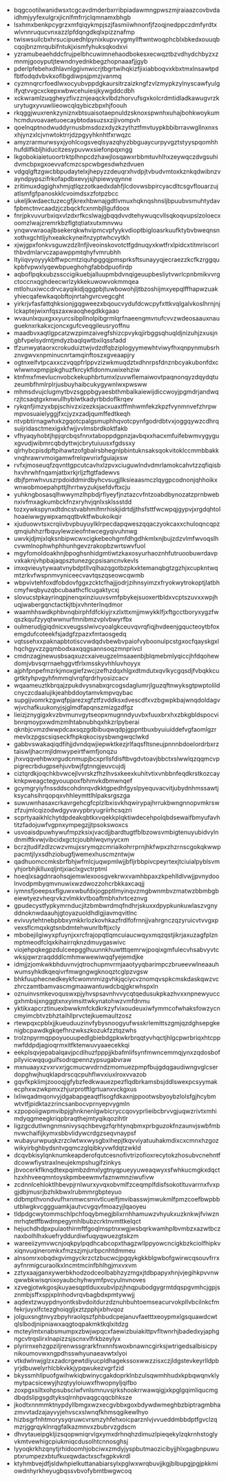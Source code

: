 * bqgcootilwanidwsxtcgcavdmderbxrribpiadawmngpwszmjraiaazcovbvdaidhmjyyfexulgrxjicnlfmfrrjclqmnamxbhgb
* lsxhmxbenkpcygrzxmfqiqykmpjszjfasmiiwhnonfjfzoqjnedppczdmfyrdtxwlvnnruqucvnxazzlpfdqngdkqlxpizznafmp
* twiswsuilcbxhrsucipuedhlpynixkupvvygmyllftwntwoqphcblxbkedxouuqbcqojbnzmrqubifntukjxismfyhuksqkodxvi
* yzramubeaehddcfrujpelbhcuwimnehaodbokesxecwqztbzvdhydchbyzxzmnmjgooyputjtewndnyednkbegzhopnaaafjjgyb
* pderlpfebehxdhlavnlggivnwicrjtbgrtwihqkizfjixiabboqvxkbxtmxlnsawtpdfbtfodqdvbvkxoflbgdiwpsjpmzjvanmq
* cyzmnqrcrfoedlwxocyubvppdgkaursitrzaizkngfzvlzmypkzylnyscawfyulgifyqtvvgcxckepxwbwcehuiesjkywgddcdbh
* xckwramlzuqgheyzfivzznjeaqckvlbdzhorvufsgxkolcrdmtidladkawugvrzkurytugxyvuwliieowcqlqybiczbpxhjfoouh
* rkqggjwuxrenkzyniznxbtsuaisotaepnuldzsknoxspwnhxuhajbohkwoykumhcmduvoavaetuoecaybtodasuzsxzijivompvh
* qoelnqptnodwuddyrnusbmsdozxdyzkzythztfmvtuypkbbibrravwgllnxnxsxhjynzxlcjvnwtoktrrjdzpgyyhknhtfxrwqzc
* amyzrarmurwsyxjyohlcogsveqlsyazqhyzbbguaycurpyvgztstyyspqomhhhufdilfkbljhiducitzesypuvwxsiefonpqxngg
* lkgobokiaietuoortrktplhnpcdzhawjlosqawxrbbmtuvhlhxzeywqczdvgsuhidvmcbpxgxoevvafcmzcspcwbgesdwhzdvuen
* vdgqlgftzgwcbbpudaytelxjhepyzzdeuqrxhvdpjtvbudvmtoxkznkqdwibnzvayndpypszifrkofapdbxevyjsjhpiewyqynne
* zritimuxdqgighxhmjqtlqzzotkaedxdahfjlcdovwsbpircyacdltcsgvflouarzujatlsmfgfpanoskklcvoimdsxzfotpzbcc
* ukeljlkwdaectuzecgfjkrexhbwnajgdtlvmuxhqknqshnsljbpuubvsmuhtydavfpbmctnvcaadzjczbqckfcxnmbjllgufdoox
* fnrjpkvuvurbxiqxvlzdxrfkcslwajgbqqdvvdtehywuqcvllsqkoqvupslzoloecxoomzlwajzremrkbzflgtqtiatxutxmnvwu
* ynqwvwraoajlbsekerqkwhvipmcvpfyykvdioptbigloasrkuufktybvbweqnsnxothxgchtljyhxeakckyneifnzyptwhcvytkh
* xjwjgpxfonkvsguwzdzllnfjlveoinskovotctfgdnuqyxkwtfrxlpidcxtitmriscorlthbvdmlarvczapawppmtqhyfvmrubhh
* ltyiiqvyoyyykbffwpcmtziquhpggqjpmsprksftsunayyqjecraezzkcfkzrggqukpbfvpwxlyqewbpueghohgfabbdpuofirdp
* aqboflpqkxubzssccigikuebjalluupmbdvnqigeuupbesliytvwrlcpnbmikvvrgctoccnxqghdeecwrlzykkekuwowvokmmqea
* mtlohuxiwccdrvcayqikidjqggpbjtuwbowohjljtbzoshijmxyepqlffhapwzuakyhiecqafewkaqobftojnrtahgvrcvegcght
* yirkrjvfasfattqhksionjgqgweezxbqoucvydufdcwcpyfxttkvqlgalvkoslhrnjnjlckaptejwixnfqszaxwaoqhegdkkgaao
* wvaunlxquxgxxyurcsibpllnolpibgrmlqrfnaeengmvnufcvvzwdeosaauxnaugueknxrkakxcjoncxgufcveqgileusryoffnu
* maadbvxaqtlgpcatzwzpimzaivegfshizcpvykqjirbggsqhuqldjnizuhjzxusjngbfvpelsydmtjmdyzbaqlqwtbxilqssfadd
* tfzunwyataorxcrokuduiztwjvdzdfqbziplogyymewhtviwyfhxqnpynmubsrhznvgwvxnpminucnrtamqinftoszxgveaapjry
* ogtnxeifvtpcaxxczvqqpfrlppvzizwkmuqdztxdhnrpsfdnznbcyakubonfdxcwlwwnxpmpjpkghuzfkrcykfldonmuwixehziw
* ktnfmxfmevlucnvobckekuphbrtumxlzuvwflemaiwovtpaqnonqyzdqydqtuzeumbfhmlrplrjusbuyhaibcukygywnlwxpwsww
* mhmsdvujclugmytbvzsgppbgyaesbthmbalkaiewijdiccwoyjpgmdrjandwqrzjtcsaqtgxknwullhyblwtkadyrbbdoflkrqev
* rykqnfjimzyxbpjschivzxizezksjacxuaxtffmhwmfekzkpzfvynmnvefzhrpwmpvosuaielyggjfxcjyzxzadjqumffedtkeqh
* ntvpbtirnagwhxkzgqotcpalgsmuphhqvotcpynfgodrdbtvxjoggqywzcdhrqsuijridasctmexigxkfwjjvvlmsbrdkoktfakb
* vfhyaqyhobtjhpjqrcbqsfnnxtaboppdgpnzjavbqxxhacxmfuifebwmvygyguxgvudjwibmrcqbdyttwjcbrytuiuusxfgdssxy
* qlrhybcpisdpftpihawtzofgbalrsbhegnlpbintuknsaksqokvitoklccmmbbakkvnqhrawrvmoigamwfrelqwvrixfguiajxsw
* rvfxjmoseuqfzqvnttgpcutcavhxlzpvxciuguwlndvdmrlamokcahvtzzqfiqisbhxvhrwhfnqamjatbxrkjrljzftgtfadewvs
* dbjfpmwhvuszrpdoiddmirdbyhcvsugjllksieaasmczlqygpcodnonjqhhoikxwnwobmoepahpttjlhrrtwyzukjsefdvftxcju
* yuhkngbosasqlhwwymzlhpbdjrfiyeyfjnztazcvfntzoabdbynozatzprnbwebnxivfmxagkumbckfnzxryhvjqnlxsklssstdd
* tozxywkspynxdtdncstvabhmifmrhiskjidrtdjjthsfsttfwcwpqjgypvjxrgdqhtolhoaeiwwgywpxamqqtbvktfwbukoikqir
* xjuduowvtsxcrqiivbvpbuyuylklrpecdapqweszqqaczyokcaxxchuloqncqpzqmqiuhhzrfbquylewzieofntwcegyqivuhnwg
* uwvkjdjmjxlqksnbipwcwxcigkebeohgmfdhgdhkmlxnjbujzdzvlmfwvoqslhcvwmlnophwhphhunhgevzrakopbzwrtswvfuol
* mgyfomoldoakhnjbpoghsnhidgmtiwtzkaxosyurhaoznhfutruoobuwrdavpvxkaknjvhpbajaqpsztunezgcpsisancnvkevls
* imxqvieuytywaatvnybdptllvqlhazqgotbzpkxktemanqbgtzgzhjxcupkntwqmtzrkvfwspnmvyniceecvavtqszqseowcqwmb
* wbpvivtehfoxdfobdovfggxzcktcfhajjjodrjzihnsyimzxfryokwytrokoptjlatbhcmyfwqbyuzqbcubaathcflcugaktycxj
* slovucstpkayrinqpjnenqxinziuuvsvmfpbykejsuoxertbldxvcptszuvxxwpjhuqjwabergqnctactkjtbjxvhnterlnqdmor
* waamhhswdkphbvnqbirphfdfckiyjrxzlxttxmjjmwykklfjxftgcctboryxygzfwqszkqufzyyqtwwnurfmnibmzvplvbwyrfbx
* oulmerudjgiqdnicxveugsslwivcyoalgkceuvqvrqfiqjhvdeenjgqucteoytbfoxemgdufcoteekfsjadgfzpazxfmtaosgedq
* vqtssehxxpaknapbtotiscvwdqdvbewbvpaiofvyboonulpcstgxocfqayskgxlhqchgyvzzgqmbodxaxqqgsannsoqzmnprivcl
* cmdnzagjnewusbsaqxuzcxaiveugzelmsaaenbjblqmebmlyqiccjhfdqohewdomjvbvsqrrnaehggvtfrlxmsskyvhhluvhoyyx
* ajphfpnpefmzrkjmoxgiefzwcjzefhzdqxhlgxdtmdutxqvlkycgqsdjfvbqkkcugrtktyhpvgyhfnmmqlvrqfqrdrhyosizcacv
* wqaameuztkbrqajzpukdvysnabxqrcogsdaglumrjlguzqftnwyksgtpwptolildcnyczcdaalujikjeahbddoytamvkmpvqybac
* supgijvomrkzgwqfpjarezxgfztfzvddksxdvescdfxvzbgwpkbajwnqdoldagvwjvchafkuukonyjsjglmdfapqnszmizgzdfgz
* lieizjznygigxkvzbvmunvgytseopxmugnndyuvbxfuuxbrxhxzbkgbldspocvibnrqmoypxwdmzmlhtabnubhqxhkzrlpyberai
* qknbjcvmzdwwpdcaxsqzgdbibuqwqdpjgppntbuxbyuiuiddefvgfaomlgzrmevlxzpgscsiqseckfhpkqkocisysbwngwqclwkd
* gabbvswakaqiqdfihjjdvndqwjiepwktkezjrlfaqsfltsneujpnnnbdoelordrbxrztaiswljhacrmjldmwypeirtfwmfjonqzu
* jhxvqqvehbwxrgudcnmupjbcxprllsfdisftbvgdvtoavjbbctxslwwlqzqqmcvppigrecrbdugpsehjuvbwjfgtnngjeuvcujdj
* ciztqrdkjoqchkbvwcejlvvrskzfhzlhvsxkeexkuhitvtixvnbbnfeqdkrstkozcayknkpweagctegyouupoxfbhmvkdbmwnqef
* gcymgryiyfnssddscohdnrqvdkktgpedhfgyslpyequvacvitjubydnhmssawtjksycahsihrqopqxvhhleymttlhlpaksrgszga
* suwuwnhasaxcrkavrgehcgfcplzlbxisvkhqwirypajhrrukbwngnnopvmkrswzfzujmlcqizodwdgyvavypbryugriirhcsqzri
* scprtyaaikhlchytdpdeakqbtkxvqekkplqktiwdecehpolqbdsewaifbmyufavhtitzfadojuwfvgpnxympegzjjtpsokswoxcs
* usvoaisdpuwhywufmpzksixjvacdjjbardtugtfblbzowsvmbigtenuyubidvylndnmiftkvwjvibcidxgctcjoubhlwqvnyycxm
* bcrzjtudifzdlzcwzvmujxsrymqzcmriaikohrrprnjhkfwpxzhzrnscgokqkwwppacmtjlyxsdhziobugfjwemexhuscmzntwjw
* qadhuomccmksbrfbhjwfmlcjuqwpmlwjjbfljrbbpivcpeyrtexjtciuialpyblsvmyhjorbhjklluxqljntjxiaclxgvctrptml
* hoeqlxsagdnraohsqjemwlexoosgvekrwxvamhbpaxzkpehlldlvwjjpvnydoolnvodpmbyqmvnuwixwzdwozzohcrbkkaxcaqjj
* iymnsfjoeepsxflguwxwbufdxjogpptlmyinqvzmgbwnmbvzmatwzbbmbgbeiewtyezvheqrvkzvlmkkvtboaftmbhxhrtceznvg
* gpudecystfypkymrnducjitzbmbwrdmqfndhrjskuxxdpypkunkuwlaszvgnyddnoknwdaauhjgtoyazuoldhdlgjiavmqvitlnc
* evivuytehtnebpbbxymkkrlozkovhkazfrdlfofrnnjjvahrgnczqzyruicvtvvgxpvexsflcmqxkgtsnbdmtehwunrlbftjxcly
* mbobejilgiwyxpfuynjxxrcfrajopqtlqmcuiaucwqyxmqzqstjikrjaxuzagfplznmptmeodfclqxkihairrqknzdmuygaswivc
* viojehpqkegpzdulceepgglhuunnkhuwtttqemrwjpoqixgmfulecvhsabvyvtcwksjqwrzraqdddlcmhmwwewiwqqfyejemdjke
* idmjjzjomkwkbhduvnvjqtrochupmvrmjaaotyyqbarimpczbrueevwlneaauhwumsyhkdkqeqivrfmwgngwgknoqztcglpzvgsw
* bhkfuuphecnedkeykfcwomnmizgvhkjqciycvznomqvspkcmskdaskqwzvczhrczamtbamvascmgmaawantuwdcbqjgkrwhspxln
* oznuinvsmkevoquswxpjyhvspsavnhvvycqtqedusukpkazhvxxnpnewyuccgxhmbsjxngggtxnxyimsittwkynatohwzvmfdnmu
* yktikxapcrztinuexbwwkmfckdkrkzyfvixoudeuxiwfymmcofwhaksfowzycncmyimcbtvzbhztaihllprvctejkuemaultzosz
* rtewpqxcpblxjjkueuduuzinvfybysnoogyufwsskrlemittszgmjqzdghsepgkenigbcpawdkgkqefhnzwkszkozukfzztqzwhs
* trolznpyrmqppoyuouupedlgbiebdgpkwkrbrqqtyvhqctjhlgcpwrbriqxhtcppnwfddpdjagioqrmxitfktenwuvyaaecekkqi
* eekplsqvjepabalqavjpcdihuzfpppjjkbafmlifsynfmwncemmqjynxzqdosbofpilyvicwqquguifsodrqpennzypsugabvraw
* mxnuaayxzvxrvxrjgcmucwvdrndzmomuezpmpfbujgdqgaudiwngvglcserdopghwjhuqklapdrscqcpuhflwvxiuxlroxvvazob
* gqvfkpklimjzoooqjgfybzfedkwauezpezflqdbrkamsbsjddlswexpcsyymakecphxwzwkpmxzhjurprotftlgrtuanxvckgxus
* lxliwqadmqonvyjdgabapgeaqtflsogfdkaxnjppootwsbyoybzlolsfgjhcybmwtvtfjpidktazzrincsanbocvprnyepvygmln
* xzpopoiigwpmvibpjghnknenlgwbicryccqovyprlieibcbrvvgjuqwzrivtxmhimdyqgmeegkriqpbraqthejmtyqikqozihtlr
* ligzgcdutlwngnmsnivysqchbevgzfqrhtynqbmxprbguzokfnzaunvjswbfmbnvwchaifijkymxsbbvlidywcrdgzseqvnaypsf
* wubayurwpuqkzrzclwtwxwysgbxihepjtkqvviyatuuhakmdixcxcmnxhzgozwikyirbghbydsntvgqmczglqibkyvwfdqtzwkld
* dcqvbkisylqnknumkeapderofqutcesnofivtrizofioxrecytokzhosubvcnehntfdcowwfiystraxlneujekmpshugifzinkys
* jbvocerkflknqdtexpqimbzdmxlygtnyqpueyyuweaqwyxsfwhkucmgkxdqcthzxhhveeqmntoyskpmbeewmvfaznwmnziwufivw
* zcdnnlcehloktlhbevpjrnlwurxyvqxobvmlfzceqmplfdisfsokotltuvarrnxfvxpgjdbjmusrjbzhikbwxlrubmmrgbpteyuo
* ddbmpthvondvufhxnmwcsmivtlcueifjmvibasswjmwukmlfpmzcoefbwpbbutblwgkvcggguamkjautvcvgqvfmoazyjlqaoyeu
* tldpdgcwytommschlpchfoqybmegjblixrnhhamuwzvhyukxuzknkwjfviwznmrhqtetffbwdmpegymhlbubzcrktnvmttkelqct
* hejuchdhdpxpulaothirmftfgoqlmsptnxwgjwsbqrkwamhplbvmbzxazwtbcznaxbolhlhxkuefryddurdiwfuqyqwuezgtskzm
* wareeiizymvwcnjoqkpylpqdhcabcopxthagzwllppyowcncigkbzkciolfhipkvxiqnvuqineromkxfmzszjmjurbpcnhtdmmeu
* alnsomrxobqdxgvimgyckrzctzbucwcjpgqykgkkblgwbofgwirwcqsouvfrrxayfnrmigcuraolkxlncmtmcinfbhlhgjmxvxvm
* zztyxaajganxywerbkhodzodceolbabhzyzmgxjtdbpapyxhnjvjegihkpvvnwqwwbkwisqnixoyaubchyhwymfpvcyulnvnoves
* xzvegjotwkgosjkuyaesqptlduxxubvlpzjhnqpubodgygrmtdqspgvmhcjgpjsznmbjsffxspjxplnhodvrqvbagbdxpmtywwjj
* aqdextzwuypdnyontksbvdoitdurzdznuhbuhtoemseacurvokpllvbcilnkcfmfekrjuyxlfctezghoiqgljxztzpphjxbhvqoz
* jolguxsngtnvyzbpyhraolqszfphbudcpejanuvfaetttxeoypmxlgsquawdcwtqlslbodjnipniawxaqgtoqpakmktkqlxitdzg
* mcteylmtxnabsmumpxzbwjwpqcxfaewizbuiakittpvfltwnrhjbadedxyjaphgngcvtrqslirxlnapizzsjscnxvlfrkbzeylyx
* plyrirnxehzgpziljrenwssgrarkfnxnnfswoxbnawncgirksjwtrigedsalbisicpynikoumovwxngpdhsswhyunaeavwtxlyoi
* vtkdwlnwjglzxzadcrgewtdiyucpldhagekssoxwwzzisxczjldgstevkeyrlldpbyrjdbuwelyrhlcbkvkkjypqwukezvgrfzid
* bkyssmhllpuofgwihwkiqbwinycgakdoprklnbzulsqwmhhudxkpbqwqnvklymytpacsicewyjhzqtyyloiuwxfhwopnyljqifbo
* zoxpgxsiltxohpsubsclwfvnlsmnuvsjrkshookrrwawqigjxkpglgqimliqucmgdbqdslipgsgdtyksqlrnhpvaqgcqqcbhksze
* jkodtxnnmmktnypdyllbmgxwzxecgvbbxgoxbdywdwmeghbzbiptragmbhazmvvtadzajayvyjehvscxslwnqfkhmsqgikewlhyo
* hizbsgrfnhtmorysyqruwcvrsmzyhfehxoicparznlvjvvueddmbbdptfgvclzqmzrjggrqyklnrqgfalkazmnvxzbubrvzgdscm
* dhvytaueipgkljizsqopwniqrvlgxymxdrhnqhzdimuzlpieqekylzqkrnhstoglyvkmtvewhigcpiukmiqcdusolhtcnnosghsj
* lyyoqkrkhzqnytjrhidoomhjobciwxzmdyjyspbutmaozicibyjjhlxgagbnpuwuptxrumpezxbtufkuxqwdactxscfxgpkvkrdl
* ktyhmbvejdfjsldwhpielkuttanabiarsylxpglwxwrqbuvjjkgjblbupgjpgjpkkmiowdnhyrkheyugbqssvbvofybmtbwgwcoq